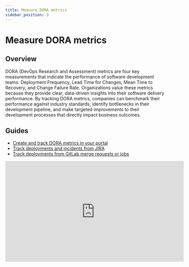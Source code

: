 ```yaml
---
title: Measure DORA metrics
sidebar_position: 3
---
```


# Measure DORA metrics

## Overview

DORA (DevOps Research and Assessment) metrics are four key measurements that indicate the performance of software development teams: Deployment Frequency, Lead Time for Changes, Mean Time to Recovery, and Change Failure Rate. Organizations value these metrics because they provide clear, data-driven insights into their software delivery performance. By tracking DORA metrics, companies can benchmark their performance against industry standards, identify bottlenecks in their development pipeline, and make targeted improvements to their development processes that directly impact business outcomes.

## Guides

- [Create and track DORA metrics in your portal](/guides/all/create-and-track-dora-metrics-in-your-portal)
- [Track deployments and incidents from JIRA](/guides/all/setup-dora-metrics-jira)
- [Track deployments from GitLab merge requests or jobs](/guides/all/set-up-deployments-dora-gitlab)

<iframe
  width="560"
  height="315"
  src="https://www.youtube.com/embed/Tnef7-mdKes"
  title="DORA Metrics"
  frameborder="0"
  allow="accelerometer; autoplay; clipboard-write; encrypted-media; gyroscope; picture-in-picture"
  allowfullscreen
></iframe>
